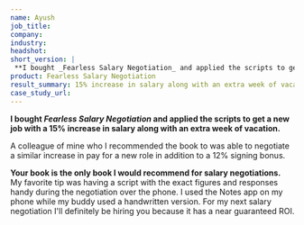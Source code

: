 ```yaml
---
name: Ayush
job_title: 
company: 
industry: 
headshot: 
short_version: |
 **I bought _Fearless Salary Negotiation_ and applied the scripts to get a new job with a 15% increase in salary along with an extra week of vacation.**
product: Fearless Salary Negotiation
result_summary: 15% increase in salary along with an extra week of vacation
case_study_url: 
---
```


**I bought _Fearless Salary Negotiation_ and applied the scripts to get a new job with a 15% increase in salary along with an extra week of vacation.**

A colleague of mine who I recommended the book to was able to negotiate a similar increase in pay for a new role in addition to a 12% signing bonus.

**Your book is the only book I would recommend for salary negotiations.** My favorite tip was having a script with the exact figures and responses handy during the negotiation over the phone. I used the Notes app on my phone while my buddy used a handwritten version. For my next salary negotiation I'll definitely be hiring you because it has a near guaranteed ROI.